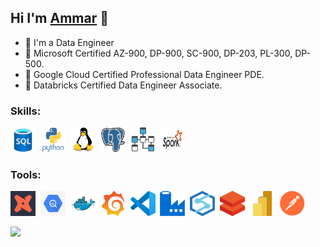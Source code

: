 ## Hi I'm [Ammar][linkedin] 👋 


- 💾 I'm a Data Engineer
- 📜 Microsoft Certified AZ-900, DP-900, SC-900, DP-203, PL-300, DP-500. 
- 📜 Google Cloud Certified Professional Data Engineer PDE. 
- 📜 Databricks Certified Data Engineer Associate.


### Skills:
<img src="https://github.com/devicons/devicon/blob/master/icons/azuresqldatabase/azuresqldatabase-original.svg"  title="SQL" alt="SQL" width="40" height="40"/>&nbsp;
<img src="https://github.com/devicons/devicon/blob/master/icons/python/python-original-wordmark.svg"  title="Python" alt="Python" width="40" height="40"/>&nbsp;
<img src="https://github.com/devicons/devicon/blob/master/icons/linux/linux-original.svg"  title="linux" alt="Linux" width="40" height="40"/>&nbsp;
<img src="https://github.com/devicons/devicon/blob/master/icons/postgresql/postgresql-original.svg"  title="PostgreSQL" alt="postgresql" width="40" height="40"/>&nbsp;
<img src="https://github.com/AmmarSahyoun/AmmarSahyoun/blob/master/ico/modeling.svg"  title="data modeling" alt="data modeling" width="40" height="40"/>&nbsp;
<img src="https://github.com/AmmarSahyoun/AmmarSahyoun/blob/master/ico/Spark.jpg"  title="Spark" alt="Spark" width="40" height="40"/>&nbsp;



### Tools:
<img src="https://github.com/AmmarSahyoun/AmmarSahyoun/blob/master/ico/dbt.svg"  title="dbt" alt="dbt" width="40" height="40"/>&nbsp;
<img src="https://github.com/AmmarSahyoun/AmmarSahyoun/blob/master/ico/BigQuery.svg"  title="bq" alt="bq" width="40" height="40"/>&nbsp;
<img src="https://github.com/devicons/devicon/blob/master/icons/docker/docker-original.svg"  title="Docker" alt="Docker" width="40" height="40"/>&nbsp;
<img src="https://github.com/devicons/devicon/blob/master/icons/grafana/grafana-original.svg"  title="Grafana" alt="Grafana" width="40" height="40"/>&nbsp;
<img src="https://github.com/devicons/devicon/blob/master/icons/vscode/vscode-original.svg"  title="VC" alt="VC" width="40" height="40"/>&nbsp;
<img src="https://github.com/AmmarSahyoun/AmmarSahyoun/blob/master/ico/ADF.svg"  title="adf" alt="adf" width="40" height="40"/>&nbsp;
<img src="https://github.com/AmmarSahyoun/AmmarSahyoun/blob/master/ico/synapse.svg"  title="synapse" alt="synapse" width="40" height="40"/>&nbsp;
<img src="https://github.com/AmmarSahyoun/AmmarSahyoun/blob/master/ico/databricks.svg"  title="databricks" alt="databricks" width="40" height="40"/>&nbsp;
<img src="https://github.com/AmmarSahyoun/AmmarSahyoun/blob/master/ico/Powerbi.svg"  title="pbi" alt="pbi" width="40" height="40"/>&nbsp;
<img src="https://github.com/AmmarSahyoun/AmmarSahyoun/blob/master/ico/postman.svg"  title="postman" alt="postman" width="40" height="40"/>&nbsp;



![](https://komarev.com/ghpvc/?username=richardgourley&color=blue&abbreviated=true)

[linkedin]: https://www.linkedin.com/in/amsah/

<!--
<img align="left" alt="T-SQL" width="20px" src="ico\tsql.png" />
<img align="left" alt="Azure Synapse Analytics" width="20px" src="ico\ASA.png" />
<img align="left" alt="Databricks" width="20px" src="ico\DB.png" />

<img align="left" alt="python" width="20px" src="ico\python.png" />
<img align="left" alt="ubuntu" width="20px" src="ico\ubuntu.png" />
<img align="left" alt="Cassandra" width="20px" src="ico\cass.png" />
<img align="left" alt="docker" width="20px" src="ico\docker.png" />
<img align="left" alt="jupyter" width="20px" src="ico\jupyter.png" />
<img align="left" alt="azure" width="20px" src="ico\azure-1.png" />
<img align="left" alt="powerbi" width="20px" src="ico\powerbi.png" />
<img align="left" alt="mysql" width="20px" src="ico\mysql.png" />
<img align="left" alt="gcp" width="20px" src="ico\gcp.png" />
<img align="left" alt="mongo" width="20px" src="ico\mongodb.png" />
<img align="left" alt="mongo" width="20px" src="ico\snf.png" />

<img align="left" alt="postgres" width="20px" src="ico\post.png" />
<img align="left" alt="postman" width="20px" src="ico\postman.png" />
<img align="left" alt="HTML5" width="20px" src="ico/html.png" />
<img align="left" alt="CSS3" width="20px" src="ico\css3.png" />
<img align="left" alt="JavaScript" width="20px" src="ico\js.png" />


<br />
<br />


### Connect with me:

[<img align="left" alt="Ammar | LinkedIn" width="25px" src="ico\linkedin.png" />][linkedin]
[<img align="left" alt="Ammar | Kaggle" width="25px" src="ico\kaggle.png" />][Kaggle]
[<img align="left" alt="Portfolio" width="25px" src="ico\domain.png" />][website]
[<img align="left" alt="Ammar | Instagram" width="25px" src="ico\insta.png" />][instagram]

[instagram]: https://www.instagram.com/ammaroff/
[linkedin]: https://www.linkedin.com/in/amsah/
[Kaggle]: https://www.kaggle.com/ammarsahyoun
[website]: https://ammarsahyoun.github.io/portfolio/

-->